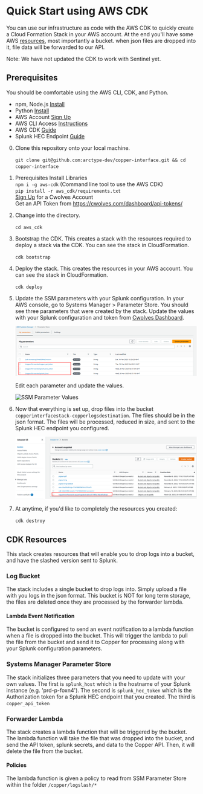
# Quick Start using AWS CDK

You can use our infrastructure as code with the AWS CDK to quickly create a Cloud Formation Stack in your AWS account. At the end you'll have some AWS [resources](#cdk-resources), most importantly a bucket. when json files are dropped into it, file data will be forwarded to our API.

Note: We have not updated the CDK to work with Sentinel yet.

## Prerequisites

You should be comfortable using the AWS CLI, CDK, and Python.

- npm, Node.js [Install](https://nodejs.org/en/download/)
- Python [Install](https://www.python.org/downloads/)
- AWS Account [Sign Up](https://aws.amazon.com/)
- AWS CLI Access [Instructions](https://docs.aws.amazon.com/cli/latest/userguide/cli-chap-configure.html)
- AWS CDK [Guide](https://docs.aws.amazon.com/cdk/latest/guide/getting_started.html)
- Splunk HEC Endpoint [Guide](https://docs.splunk.com/Documentation/Splunk/9.0.4/Data/UsetheHTTPEventCollector)

0. Clone this repository onto your local machine.

   `git clone git@github.com:arctype-dev/copper-interface.git && cd copper-interface`

1. Prerequisites
   Install Libraries  
   `npm i -g aws-cdk` (Command line tool to use the AWS CDK)  
   `pip install -r aws_cdk/requirements.txt`  
   [Sign Up](https://cwolves.com) for a Cwolves Account  
   Get an API Token from <https://cwolves.com/dashboard/api-tokens/>

2. Change into the directory.

   `cd aws_cdk`

3. Bootstrap the CDK. This creates a stack with the resources required to deploy a stack via the CDK. You can see the stack in CloudFormation.

   `cdk bootstrap`

4. Deploy the stack. This creates the resources in your AWS account. You can see the stack in CloudFormation.

   `cdk deploy`

5. Update the SSM parameters with your Splunk configuration.
   In your AWS console, go to Systems Manager > Parameter Store. You should see three parameters that were created by the stack. Update the values with your Splunk configuration and token from [Cwolves Dashboard](https://cwolves.com/dashboard).

   ![SSM Parameters](./readme_img/aws_parameter_store.png)

   Edit each parameter and update the values.

   ![SSM Parameter Values](./readme_img/set_splunk_param.png)

6. Now that everything is set up, drop files into the bucket `copperinterfacestack-copperlogsdestination`. The files should be in the json format. The files will be processed, reduced in size, and sent to the Splunk HEC endpoint you configured.

   ![Bucket](./readme_img/logs_bucket.png)

7. At anytime, if you'd like to completely the resources you created:

   `cdk destroy`

## CDK Resources

This stack creates resources that will enable you to drop logs into a bucket, and have the slashed version sent to Splunk.

### Log Bucket

The stack includes a single bucket to drop logs into. Simply upload a file with you logs in the json format. This bucket is NOT for long term storage, the files are deleted once they are processed by the forwarder lambda.

#### Lambda Event Notification

The bucket is configured to send an event notification to a lambda function when a file is dropped into the bucket. This will trigger the lambda to pull the file from the bucket and send it to Copper for processing along with your Splunk configuration parameters.

### Systems Manager Parameter Store

The stack initializes three parameters that you need to update with your own values. The first is `splunk_host` which is the hostname of your Splunk instance (e.g. 'prd-p-foxn4'). The second is `splunk_hec_token` which is the Authorization token for a Splunk HEC endpoint that you created. The third is `copper_api_token`

### Forwarder Lambda

The stack creates a lambda function that will be triggered by the bucket. The lambda function will take the file that was dropped into the bucket, and send the API token, splunk secrets, and data to the Copper API. Then, it will delete the file from the bucket.

#### Policies

The lambda function is given a policy to read from SSM Parameter Store within the folder `/copper/logslash/*`

